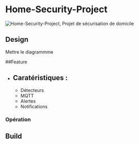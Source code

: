 # Home-Security-Project
![Home-Security-Project, ](image/stack.png)
Projet de sécurisation de domicile
## Design

Mettre le diagrammme

##Feature

- Caratéristiques :
  - 
  - Détecteurs
  - MQTT
  - Alertes
  - Notifications

### Opération


## Build

